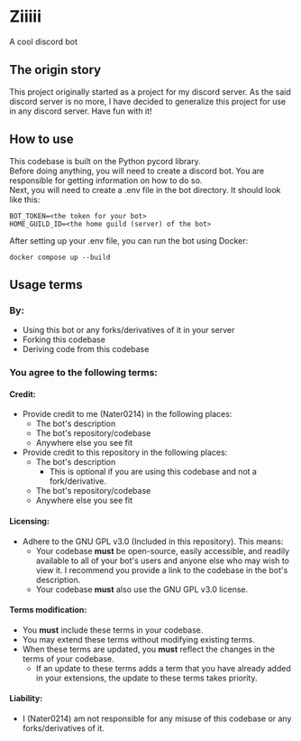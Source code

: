 Ziiiii
=====
A cool discord bot

The origin story
-----
This project originally started as a project for my discord server. As the said discord server is no more, I have decided to generalize this project for use in any discord server. Have fun with it!

How to use
-----
This codebase is built on the Python pycord library.  
Before doing anything, you will need to create a discord bot. You are responsible for getting information on how to do so.  
Next, you will need to create a .env file in the bot directory. It should look like this:
```
BOT_TOKEN=<the token for your bot>
HOME_GUILD_ID=<the home guild (server) of the bot>
```
After setting up your .env file, you can run the bot using Docker:
```
docker compose up --build
```

Usage terms
-----
### By:
- Using this bot or any forks/derivatives of it in your server
- Forking this codebase
- Deriving code from this codebase

### You agree to the following terms:
#### Credit:
- Provide credit to me (Nater0214) in the following places:
  - The bot's description
  - The bot's repository/codebase
  - Anywhere else you see fit
- Provide credit to this repository in the following places:
  - The bot's description
    - This is optional if you are using this codebase and not a fork/derivative.
  - The bot's repository/codebase
  - Anywhere else you see fit
#### Licensing:
- Adhere to the GNU GPL v3.0 (Included in this repository). This means:
  - Your codebase **must** be open-source, easily accessible, and readily available to all of your bot's users and anyone else who may wish to view it. I recommend you provide a link to the codebase in the bot's description.
  - Your codebase **must** also use the GNU GPL v3.0 license.
#### Terms modification:
- You **must** include these terms in your codebase.
- You may extend these terms without modifying existing terms.
- When these terms are updated, you **must** reflect the changes in the terms of your codebase.
  - If an update to these terms adds a term that you have already added in your extensions, the update to these terms takes priority.
#### Liability:
- I (Nater0214) am not responsible for any misuse of this codebase or any forks/derivatives of it.